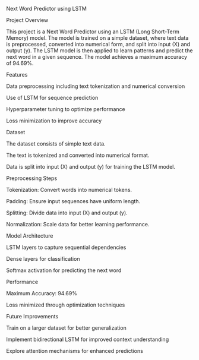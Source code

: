 Next Word Predictor using LSTM

Project Overview

This project is a Next Word Predictor using an LSTM (Long Short-Term Memory) model. The model is trained on a simple dataset, where text data is preprocessed, converted into numerical form, and split into input (X) and output (y). The LSTM model is then applied to learn patterns and predict the next word in a given sequence. The model achieves a maximum accuracy of 94.69%.

Features

Data preprocessing including text tokenization and numerical conversion

Use of LSTM for sequence prediction

Hyperparameter tuning to optimize performance

Loss minimization to improve accuracy

Dataset

The dataset consists of simple text data.

The text is tokenized and converted into numerical format.

Data is split into input (X) and output (y) for training the LSTM model.

Preprocessing Steps

Tokenization: Convert words into numerical tokens.

Padding: Ensure input sequences have uniform length.

Splitting: Divide data into input (X) and output (y).

Normalization: Scale data for better learning performance.

Model Architecture

LSTM layers to capture sequential dependencies

Dense layers for classification

Softmax activation for predicting the next word


Performance

Maximum Accuracy: 94.69%

Loss minimized through optimization techniques


Future Improvements

Train on a larger dataset for better generalization

Implement bidirectional LSTM for improved context understanding

Explore attention mechanisms for enhanced predictions


